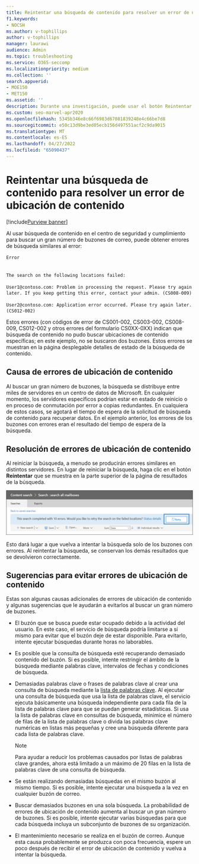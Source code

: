 ```yaml
---
title: Reintentar una búsqueda de contenido para resolver un error de ubicación de contenido
f1.keywords:
- NOCSH
ms.author: v-tophillips
author: v-tophillips
manager: laurawi
audience: Admin
ms.topic: troubleshooting
ms.service: O365-seccomp
ms.localizationpriority: medium
ms.collection: ''
search.appverid:
- MOE150
- MET150
ms.assetid: ''
description: Durante una investigación, puede usar el botón Reintentar para resolver las búsquedas de contenido que tienen errores de ubicación de contenido.
ms.custom: seo-marvel-apr2020
ms.openlocfilehash: 5345b346e8c66f6983d67081839248e4c66be7d8
ms.sourcegitcommit: e50c13d9be3ed05ecb156d497551acf2c9da9015
ms.translationtype: MT
ms.contentlocale: es-ES
ms.lasthandoff: 04/27/2022
ms.locfileid: "65090437"
---
```

# <a name="retry-a-content-search-to-resolve-a-content-location-error"></a>Reintentar una búsqueda de contenido para resolver un error de ubicación de contenido

[!include[Purview banner](../includes/purview-rebrand-banner.md)]

Al usar búsqueda de contenido en el centro de seguridad y cumplimiento para buscar un gran número de buzones de correo, puede obtener errores de búsqueda similares al error:

```text
Error


The search on the following locations failed:

User1@contoso.com: Problem in processing the request. Please try again later. If you keep getting this error, contact your admin. (CS008-009)

User2@contoso.com: Application error occurred. Please try again later. (CS012-002)
```

Estos errores (con códigos de error de CS001-002, CS003-002, CS008-009, CS012-002 y otros errores del formulario CS0XX-0XX) indican que búsqueda de contenido no pudo buscar ubicaciones de contenido específicas; en este ejemplo, no se buscaron dos buzones. Estos errores se muestran en la página desplegable detalles de estado de la búsqueda de contenido.

## <a name="cause-of-content-location-errors"></a>Causa de errores de ubicación de contenido

Al buscar un gran número de buzones, la búsqueda se distribuye entre miles de servidores en un centro de datos de Microsoft. En cualquier momento, los servidores específicos podrían estar en estado de reinicio o en proceso de conmutación por error a copias redundantes. En cualquiera de estos casos, se agotará el tiempo de espera de la solicitud de búsqueda de contenido para recuperar datos. En el ejemplo anterior, los errores de los buzones con errores eran el resultado del tiempo de espera de la búsqueda.

## <a name="resolving-content-location-errors"></a>Resolución de errores de ubicación de contenido

Al reiniciar la búsqueda, a menudo se producirán errores similares en distintos servidores. En lugar de reiniciar la búsqueda, haga clic en el botón **Reintentar** que se muestra en la parte superior de la página de resultados de la búsqueda.

![Haga clic en el botón Reintentar para resolver errores de ubicación de contenido.](../media/retrycontentsearch3.png)

Esto dará lugar a que vuelva a intentar la búsqueda solo de los buzones con errores. Al reintentar la búsqueda, se conservan los demás resultados que se devolvieron correctamente.

## <a name="tips-to-avoid-content-location-errors"></a>Sugerencias para evitar errores de ubicación de contenido

Estas son algunas causas adicionales de errores de ubicación de contenido y algunas sugerencias que le ayudarán a evitarlos al buscar un gran número de buzones.

- El buzón que se busca puede estar ocupado debido a la actividad del usuario. En este caso, el servicio de búsqueda podría limitarse a sí mismo para evitar que el buzón deje de estar disponible. Para evitarlo, intente ejecutar búsquedas durante horas no laborables.

- Es posible que la consulta de búsqueda esté recuperando demasiado contenido del buzón. Si es posible, intente restringir el ámbito de la búsqueda mediante palabras clave, intervalos de fechas y condiciones de búsqueda.

- Demasiadas palabras clave o frases de palabras clave al crear una consulta de búsqueda mediante la [lista de palabras clave](view-keyword-statistics-for-content-search.md#get-keyword-statistics-for-searches). Al ejecutar una consulta de búsqueda que usa la lista de palabras clave, el servicio ejecuta básicamente una búsqueda independiente para cada fila de la lista de palabras clave para que se puedan generar estadísticas. Si usa la lista de palabras clave en consultas de búsqueda, minimice el número de filas de la lista de palabras clave o divida las palabras clave numéricas en listas más pequeñas y cree una búsqueda diferente para cada lista de palabras clave.

  > [!NOTE]
  > Para ayudar a reducir los problemas causados por listas de palabras clave grandes, ahora está limitado a un máximo de 20 filas en la lista de palabras clave de una consulta de búsqueda.

- Se están realizando demasiadas búsquedas en el mismo buzón al mismo tiempo. Si es posible, intente ejecutar una búsqueda a la vez en cualquier buzón de correo.

- Buscar demasiados buzones en una sola búsqueda. La probabilidad de errores de ubicación de contenido aumenta al buscar un gran número de buzones. Si es posible, intente ejecutar varias búsquedas para que cada búsqueda incluya un subconjunto de buzones de su organización.

- El mantenimiento necesario se realiza en el buzón de correo. Aunque esta causa probablemente se produzca con poca frecuencia, espere un poco después de recibir el error de ubicación de contenido y vuelva a intentar la búsqueda.
